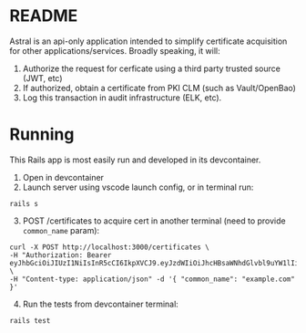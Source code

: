 # README

Astral is an api-only application intended to simplify
certificate acquisition for other applications/services. Broadly speaking,
it will: 

1) Authorize the request for cerficate using a third party trusted source (JWT, etc)
2) If authorized, obtain a certificate from PKI CLM (such as Vault/OpenBao)
3) Log this transaction in audit infrastructure (ELK, etc).

# Running

This Rails app is most easily run and developed in its devcontainer.

1) Open in devcontainer
2) Launch server using vscode launch config, or in terminal run:
```
rails s
```
3) POST /certificates to acquire cert in another terminal (need to provide `common_name` param):
```
curl -X POST http://localhost:3000/certificates \
-H "Authorization: Bearer eyJhbGciOiJIUzI1NiIsInR5cCI6IkpXVCJ9.eyJzdWIiOiJhcHBsaWNhdGlvbl9uYW1lIiwiY29tbW9uX25hbWUiOiJleGFtcGxlLmNvbSIsImlwX3NhbnMiOiIxMC4wLjEuMTAwIn0.61e0oQIj7vwGtOpFuPJDCI_Bqf8ZTpJxe_2kUwcbN7Y" \
-H "Content-type: application/json" -d '{ "common_name": "example.com" }'
```
4) Run the tests from devcontainer terminal:
```
rails test
```
